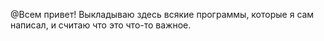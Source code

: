 @Всем привет!
Выкладываю здесь всякие программы, которые я сам написал,
и считаю что это что-то важное.
